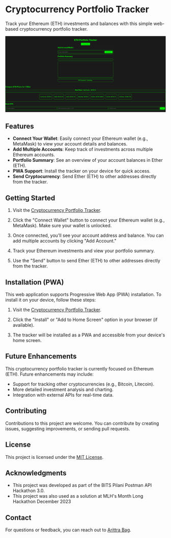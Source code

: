 # Cryptocurrency Portfolio Tracker

Track your Ethereum (ETH) investments and balances with this simple web-based cryptocurrency portfolio tracker.

![Project Screenshot](screenshot.png)

## Features

- **Connect Your Wallet**: Easily connect your Ethereum wallet (e.g., MetaMask) to view your account details and balances.
- **Add Multiple Accounts**: Keep track of investments across multiple Ethereum accounts.
- **Portfolio Summary**: See an overview of your account balances in Ether (ETH).
- **PWA Support**: Install the tracker on your device for quick access.
- **Send Cryptocurrency**: Send Ether (ETH) to other addresses directly from the tracker.

## Getting Started

1. Visit the [Cryptocurrency Portfolio Tracker](https://arittra-bag.github.io/BITS-API-Hackathon/).

2. Click the "Connect Wallet" button to connect your Ethereum wallet (e.g., MetaMask). Make sure your wallet is unlocked.

3. Once connected, you'll see your account address and balance. You can add multiple accounts by clicking "Add Account."

4. Track your Ethereum investments and view your portfolio summary.

5. Use the "Send" button to send Ether (ETH) to other addresses directly from the tracker.

## Installation (PWA)

This web application supports Progressive Web App (PWA) installation. To install it on your device, follow these steps:

1. Visit the [Cryptocurrency Portfolio Tracker](https://arittra-bag.github.io/BITS-API-Hackathon/).

2. Click the "Install" or "Add to Home Screen" option in your browser (if available).

3. The tracker will be installed as a PWA and accessible from your device's home screen.

## Future Enhancements

This cryptocurrency portfolio tracker is currently focused on Ethereum (ETH). Future enhancements may include:

- Support for tracking other cryptocurrencies (e.g., Bitcoin, Litecoin).
- More detailed investment analysis and charting.
- Integration with external APIs for real-time data.

## Contributing

Contributions to this project are welcome. You can contribute by creating issues, suggesting improvements, or sending pull requests. 

## License

This project is licensed under the [MIT License](LICENSE).

## Acknowledgments

- This project was developed as part of the BITS Pilani Postman API Hackathon 3.0.
- This project was also used as a solution at MLH's Month Long Hackathon December 2023

## Contact

For questions or feedback, you can reach out to [Arittra Bag](mailto:arittrabag@gmail.com).
